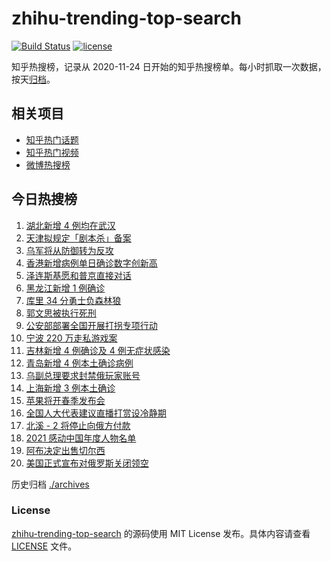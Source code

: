 # zhihu-trending-top-search

[![Build Status](https://github.com/justjavac/zhihu-trending-top-search/workflows/ci/badge.svg?branch=main)](https://github.com/justjavac/zhihu-trending-top-search/actions)
[![license](https://img.shields.io/github/license/justjavac/zhihu-trending-top-search)](https://github.com/justjavac/zhihu-trending-top-search/blob/main/LICENSE)

知乎热搜榜，记录从 2020-11-24 日开始的知乎热搜榜单。每小时抓取一次数据，按天[归档](./archives)。

## 相关项目

- [知乎热门话题](https://github.com/justjavac/zhihu-trending-hot-questions)
- [知乎热门视频](https://github.com/justjavac/zhihu-trending-hot-video)
- [微博热搜榜](https://github.com/justjavac/weibo-trending-hot-search)

## 今日热搜榜

<!-- BEGIN -->
<!-- 最后更新时间 Fri Mar 04 2022 06:09:03 GMT+0800 (China Standard Time) -->

1. [湖北新增 4 例均在武汉](https://www.zhihu.com/search?q=湖北疫情)
1. [天津拟规定「剧本杀」备案](https://www.zhihu.com/search?q=剧本杀)
1. [乌军将从防御转为反攻](https://www.zhihu.com/search?q=俄罗斯乌克兰)
1. [香港新增病例单日确诊数字创新高](https://www.zhihu.com/search?q=香港疫情)
1. [泽连斯基愿和普京直接对话](https://www.zhihu.com/search?q=泽连斯基愿和普京直接对话)
1. [黑龙江新增 1 例确诊](https://www.zhihu.com/search?q=黑龙江疫情)
1. [库里 34 分勇士负森林狼](https://www.zhihu.com/search?q=勇士)
1. [郭文思被执行死刑](https://www.zhihu.com/search?q=郭文思)
1. [公安部部署全国开展打拐专项行动](https://www.zhihu.com/search?q=打击拐卖妇女儿童)
1. [宁波 220 万走私游戏案](https://www.zhihu.com/search?q=走私游戏)
1. [吉林新增 4 例确诊及 4 例无症状感染](https://www.zhihu.com/search?q=吉林疫情)
1. [青岛新增 4 例本土确诊病例](https://www.zhihu.com/search?q=山东疫情)
1. [乌副总理要求封禁俄玩家账号](https://www.zhihu.com/search?q=游戏账号)
1. [上海新增 3 例本土确诊](https://www.zhihu.com/search?q=上海疫情)
1. [苹果将开春季发布会](https://www.zhihu.com/search?q=苹果春季发布会)
1. [全国人大代表建议直播打赏设冷静期](https://www.zhihu.com/search?q=直播打赏设冷静期)
1. [北溪 - 2 将停止向俄方付款](https://www.zhihu.com/search?q=北溪-2)
1. [2021 感动中国年度人物名单](https://www.zhihu.com/search?q=感动中国年度人物)
1. [阿布决定出售切尔西](https://www.zhihu.com/search?q=切尔西)
1. [美国正式宣布对俄罗斯关闭领空](https://www.zhihu.com/search?q=美国对俄罗斯关闭领空)

<!-- END -->

历史归档 [./archives](./archives)

### License

[zhihu-trending-top-search](https://github.com/justjavac/zhihu-trending-top-search)
的源码使用 MIT License 发布。具体内容请查看 [LICENSE](./LICENSE) 文件。
